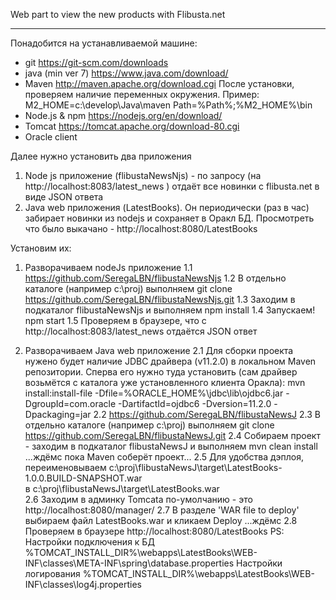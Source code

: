 Web part to view the new products with Flibusta.net

----------------
Понадобится на устанавливаемой машине:
* git               https://git-scm.com/downloads
* java (min ver 7)  https://www.java.com/download/
* Maven             http://maven.apache.org/download.cgi       После установки, проверяем наличие переменных окружения. Пример: M2_HOME=c:\develop\Java\maven     Path=%Path%;%M2_HOME%\bin
* Node.js & npm     https://nodejs.org/en/download/
* Tomcat            https://tomcat.apache.org/download-80.cgi
* Oracle client

Далее нужно установить два приложения
1. Node js приложение (flibustaNewsNjs) - по запросу (на http://localhost:8083/latest_news ) отдаёт все новинки с flibusta.net
   в виде JSON ответа
2. Java web приложения (LatestBooks). Он периодически (раз в час) забирает новинки из nodejs и сохраняет в Оракл БД.
   Просмотреть что было выкачано - http://localhost:8080/LatestBooks  
   
Установим их:
1. Разворачиваем nodeJs приложение
   1.1 https://github.com/SeregaLBN/flibustaNewsNjs
   1.2 В отдельно каталоге (например c:\proj)
       выполняем
         git clone https://github.com/SeregaLBN/flibustaNewsNjs.git
   1.3 Заходим в подкаталог flibustaNewsNjs
       и выполняем
         npm install
   1.4 Запускаем!
         npm start
   1.5 Проверяем в браузере, что с http://localhost:8083/latest_news
       отдаётся JSON ответ

2. Разворачиваем Java web приложение
   2.1 Для сборки проекта нужено будет наличие JDBC драйвера (v11.2.0) в локальном Maven репозитории.
       Сперва его нужно туда установить (сам драйвер возьмётся с каталога уже установленного клиента Оракла):
         mvn install:install-file -Dfile=%ORACLE_HOME%\jdbc\lib\ojdbc6.jar -DgroupId=com.oracle -DartifactId=ojdbc6 -Dversion=11.2.0 -Dpackaging=jar
   2.2 https://github.com/SeregaLBN/flibustaNewsJ
   2.3 В отдельно каталоге (например c:\proj)
       выполняем
         git clone https://github.com/SeregaLBN/flibustaNewsJ.git
   2.4 Собираем проект - заходим в подкаталог flibustaNewsJ
       и выполняем
         mvn clean install
       ...ждёмс пока Maven соберёт проект...
   2.5 Для удобства дэплоя, переименовываем
         c:\proj\flibustaNewsJ\target\LatestBooks-1.0.0.BUILD-SNAPSHOT.war  
       в
         c:\proj\flibustaNewsJ\target\LatestBooks.war      
   2.6 Заходим в админку Tomcata
       по-умолчанию - это http://localhost:8080/manager/
   2.7 В разделе 'WAR file to deploy'
       выбираем файл LatestBooks.war
       и кликаем Deploy
       ...ждёмс
   2.8 Проверяем в браузере http://localhost:8080/LatestBooks
PS: Настройки подключения к БД
  %TOMCAT_INSTALL_DIR%\webapps\LatestBooks\WEB-INF\classes\META-INF\spring\database.properties
    Настройки логирования
  %TOMCAT_INSTALL_DIR%\webapps\LatestBooks\WEB-INF\classes\log4j.properties